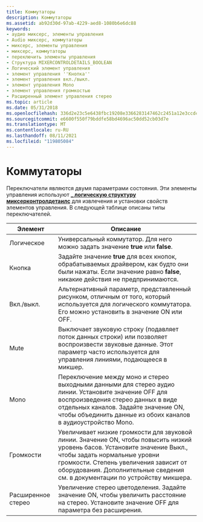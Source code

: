 ```yaml
---
title: Коммутаторы
description: Коммутаторы
ms.assetid: ab92d30d-97ab-4229-aed8-1080b6e6dc88
keywords:
- аудио миксерс, элементы управления
- Audio миксерс, коммутаторы
- миксерс, элементы управления
- миксерс, коммутаторы
- переключить элементы управления
- Структура MIXERCONTROLDETAILS_BOOLEAN
- Логический элемент управления
- элемент управления ''Кнопка''
- элемент управления вкл./выкл.
- элемент управления Mono
- элемент управления громкостью
- Расширенный элемент управления стерео
ms.topic: article
ms.date: 05/31/2018
ms.openlocfilehash: 336d2e23c5e6438fbc19208e3366283147462c2451a12e3ccdcae6c13fcd93d2
ms.sourcegitcommit: e6600f550f79bddfe58bd4696ac50dd52cb03d7e
ms.translationtype: MT
ms.contentlocale: ru-RU
ms.lasthandoff: 08/11/2021
ms.locfileid: "119805084"
---
```

# <a name="switches"></a>Коммутаторы

Переключатели являются двумя параметрами состояния. Эти элементы управления используют [**\_ логическую структуру миксерконтролдетаилс**](/previous-versions//dd757295(v=vs.85)) для извлечения и установки свойств элементов управления. В следующей таблице описаны типы переключателей.



| Элемент         | Описание                                                                                                                                                                                                                           |
|-----------------|---------------------------------------------------------------------------------------------------------------------------------------------------------------------------------------------------------------------------------------|
| Логическое         | Универсальный коммутатор. Для него можно задать значение **true** или **false**.                                                                                                                                                                           |
| Кнопка          | Задайте значение **true** для всех кнопок, обрабатываемых драйвером, как будто они были нажаты. Если значение равно **false**, никакие действия не предпринимаются.                                                                                         |
| Вкл./выкл.          | Альтернативный параметр, представленный рисунком, отличным от того, который используется для логического коммутатора. Его можно установить в значение ON или OFF.                                                                                                    |
| Mute            | Выключает звуковую строку (подавляет поток данных строки) или позволяет воспроизвести звуковые данные. Этот параметр часто используется для управления линиями, подающееся в микшер.                                                        |
| Mono            | Переключение между моно и стерео выходными данными для стерео аудио линии. Установите значение OFF для воспроизведения стерео данных в виде отдельных каналов. Задайте значение ON, чтобы объединить данные из обоих каналов в аудиоустройство Mono.                                            |
| Громкости        | Увеличивает низкие громкости для звуковой линии. Значение ON, чтобы повысить низкий уровень басов. Установите значение Выкл., чтобы задать нормальные уровни громкости. Степень увеличения зависит от оборудования. Дополнительные сведения см. в документации по устройству микшера. |
| Расширенное стерео | Увеличение стерео цветоделения. Задайте значение ON, чтобы увеличить расстояние на стерео. Установите значение OFF для параметра без расширения.                                                                                                                                  |



 

 

 